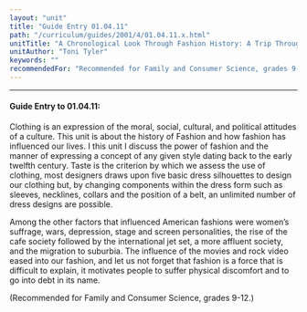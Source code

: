 ```yaml
---
layout: "unit"
title: "Guide Entry 01.04.11"
path: "/curriculum/guides/2001/4/01.04.11.x.html"
unitTitle: "A Chronological Look Through Fashion History: A Trip Through Fashion History as Art and Film"
unitAuthor: "Toni Tyler"
keywords: ""
recommendedFor: "Recommended for Family and Consumer Science, grades 9-12."
---
```

<body>
<hr/>
 <h4>
  Guide Entry to 01.04.11:
 </h4>
 <p>
  Clothing is an expression of the moral, social, cultural, and political attitudes of a culture. This unit is about the history of Fashion and how fashion has influenced our lives. I this unit I discuss the power of fashion and the manner of expressing a concept of any given style dating back to the early twelfth century. Taste is the criterion by which we assess the use of clothing, most designers draws upon five basic dress silhouettes to design our clothing but, by changing components within the dress form such as sleeves, necklines, collars and the position of a belt, an unlimited number of dress designs are possible.
 </p>
 <p>
  <span class="indent">
  </span>
 </p>
 <p>
  Among the other factors that influenced American fashions were women’s suffrage, wars, depression, stage and screen personalities, the rise of the cafe society followed by the international jet set, a more affluent society, and the migration to suburbia. The influence of the movies and rock video eased into our fashion, and let us not forget that fashion is a force that is difficult to explain, it motivates people to suffer physical discomfort and to go into debt in its name.
 </p>
<p>
  (Recommended for Family and Consumer Science, grades 9-12.)
 </p>

</body>